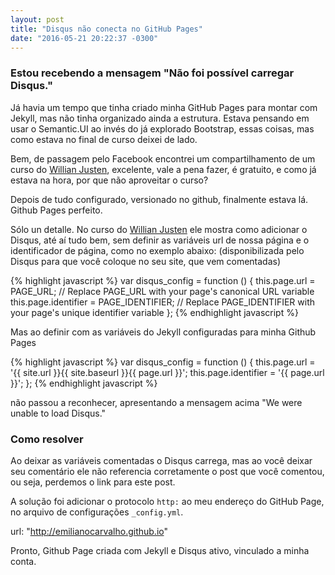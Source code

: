 ```yaml
---
layout: post
title: "Disqus não conecta no GitHub Pages"
date: "2016-05-21 20:22:37 -0300"
---
```


### Estou recebendo a mensagem "Não foi possível carregar Disqus."

Já havia um tempo que tinha criado minha GitHub Pages para montar com Jekyll, mas não tinha organizado ainda a estrutura. Estava pensando em usar o Semantic.UI ao invés do já explorado Bootstrap, essas coisas, mas como estava no final de curso deixei de lado.

Bem, de passagem pelo Facebook encontrei um compartilhamento de um curso do [Willian Justen][1], excelente, vale a pena fazer, é gratuito, e como já estava na hora, por que não aproveitar o curso?

Depois de tudo configurado, versionado no github, finalmente estava lá. Github Pages perfeito.

Sólo un detalle. No curso do [Willian Justen][1] ele mostra como adicionar o Disqus, até aí tudo bem, sem definir as variáveis url de nossa página e o identificador de página, como no exemplo abaixo: (disponibilizada pelo Disqus para que você coloque no seu site, que vem comentadas)

{% highlight javascript %}
var disqus_config = function () {
  this.page.url = PAGE_URL; // Replace PAGE_URL with your page's canonical URL variable
  this.page.identifier = PAGE_IDENTIFIER; // Replace PAGE_IDENTIFIER with your page's unique identifier variable
};
{% endhighlight javascript %}

Mas ao definir com as variáveis do Jekyll configuradas para minha Github Pages

{% highlight javascript %}
var disqus_config = function () {
  this.page.url = '{{ site.url }}{{ site.baseurl }}{{ page.url }}';
  this.page.identifier = '{{ page.url }}';
};
{% endhighlight javascript %}

não passou a reconhecer, apresentando a mensagem acima "We were unable to load Disqus."

### Como resolver

Ao deixar as variáveis comentadas o Disqus carrega, mas ao você deixar seu comentário ele não referencia corretamente o post que você comentou, ou seja, perdemos o link para este post.

A solução foi adicionar o protocolo `http:` ao meu endereço do GitHub Page, no arquivo de configurações `_config.yml`.

url: "http://emilianocarvalho.github.io"

Pronto, Github Page criada com Jekyll e Disqus ativo, vinculado a minha conta.

[1]: http://willianjusten.teachable.com/courses/criando-sites-estaticos-com-jekyll "Willian Justen"
